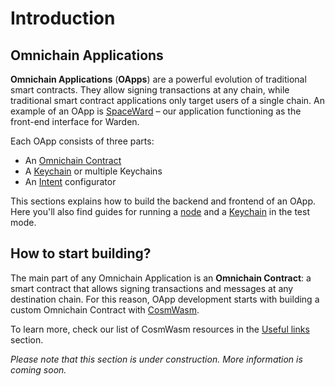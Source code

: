 ﻿---
sidebar_position: 1
---

# Introduction

## Omnichain Applications

**Omnichain Applications** (**OApps**) are a powerful evolution of traditional smart contracts. They allow signing transactions at any chain, while traditional smart contract applications only target users of a single chain.
An example of an OApp is [SpaceWard](/learn/glossary#spaceward) – our application functioning as the front-end interface for Warden.

Each OApp consists of three parts:

- An [Omnichain Contract](/learn/glossary#omnichain-contract)
- A [Keychain](/learn/glossary#keychain) or multiple Keychains
- An [Intent](/learn/glossary#intent) configurator

This sections explains how to build the backend and frontend of an OApp. Here you'll also find guides for running a [node](/learn/glossary#warden-protocol-node) and a [Keychain](/learn/glossary#keychain) in the test mode.

## How to start building?

The main part of any Omnichain Application is an **Omnichain Contract**: a smart contract that allows signing transactions and messages at any destination chain. For this reason, OApp development starts with building a custom Omnichain Contract with [CosmWasm](https://cosmwasm.com).

To learn more, check our list of CosmWasm resources in the [Useful links](useful-links) section.

*Please note that this section is under construction. More information is coming soon.*

<!--- Contents:

- What is an OApp and how is it built? (briefly)
- Links to other docs related to this section
- A link to the article with CosmWasm docs and tutorials

--->